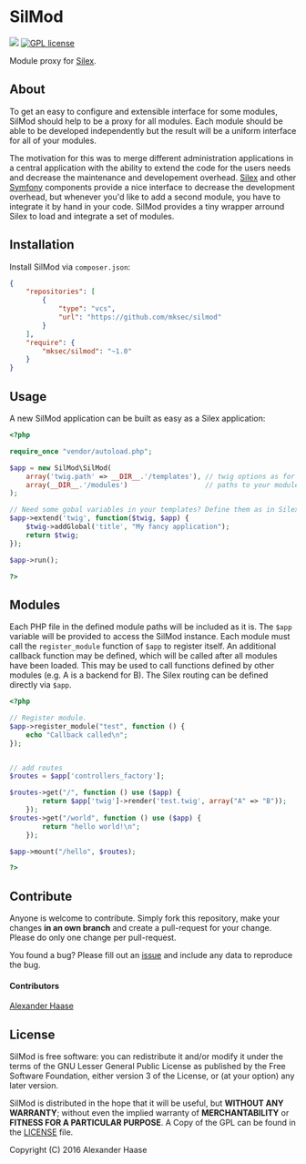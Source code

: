 # SilMod

[![](https://img.shields.io/github/issues-raw/mksec/silmod.svg?style=flat-square)](https://github.com/mksec/silmod/issues) [![GPL license](http://img.shields.io/badge/license-LGPL-blue.svg?style=flat-square)](http://www.gnu.org/licenses/)

Module proxy for [Silex](http://silex.sensiolabs.org/).


## About

To get an easy to configure and extensible interface for some modules, SilMod should help to be a proxy for all modules. Each module should be able to be developed independently but the result will be a uniform interface for all of your modules.

The motivation for this was to merge different administration applications in a central application with the ability to extend the code for the users needs and decrease the maintenance and developement overhead. [Silex](http://silex.sensiolabs.org/) and other [Symfony](https://symfony.com/) components provide a nice interface to decrease the development overhead, but whenever you'd like to add a second module, you have to integrate it by hand in your code. SilMod provides a tiny wrapper arround Silex to load and integrate a set of modules.


## Installation

Install SilMod via ``composer.json``:

```json
{
    "repositories": [
        {
            "type": "vcs",
            "url": "https://github.com/mksec/silmod"
        }
    ],
    "require": {
        "mksec/silmod": "~1.0"
    }
}
```

## Usage

A new SilMod application can be built as easy as a Silex application:
```php
<?php

require_once "vendor/autoload.php";

$app = new SilMod\SilMod(
	array('twig.path' => __DIR__.'/templates'), // twig options as for Silex
	array(__DIR__.'/modules')                   // paths to your modules
);

// Need some gobal variables in your templates? Define them as in Silex:
$app->extend('twig', function($twig, $app) {
    $twig->addGlobal('title', "My fancy application");
    return $twig;
});

$app->run();

?>
```


## Modules

Each PHP file in the defined module paths will be included as it is. The ``$app`` variable will be provided to access the SilMod instance. Each module must call the ``register_module`` function of ``$app`` to register itself. An additional callback function may be defined, which will be called after all modules have been loaded. This may be used to call functions defined by other modules (e.g. A is a backend for B). The Silex routing can be defined directly via ``$app``.

```php
<?php

// Register module.
$app->register_module("test", function () {
	echo "Callback called\n";
});


// add routes
$routes = $app['controllers_factory'];

$routes->get("/", function () use ($app) {
		return $app['twig']->render('test.twig', array("A" => "B"));
	});
$routes->get("/world", function () use ($app) {
		return "hello world!\n";
	});

$app->mount("/hello", $routes);

?>
```


## Contribute

Anyone is welcome to contribute. Simply fork this repository, make your changes **in an own branch** and create a pull-request for your change. Please do only one change per pull-request.

You found a bug? Please fill out an [issue](https://github.com/mksec/silmod/issues) and include any data to reproduce the bug.

#### Contributors

[Alexander Haase](https://github.com/alehaa)


## License

SilMod is free software: you can redistribute it and/or modify it under the terms of the GNU Lesser General Public License as published by the Free Software Foundation, either version 3 of the License, or (at your option) any later version.

SilMod is distributed in the hope that it will be useful, but **WITHOUT ANY WARRANTY**; without even the implied warranty of **MERCHANTABILITY** or **FITNESS FOR A PARTICULAR PURPOSE**. A Copy of the GPL can be found in the [LICENSE](LICENSE) file.

Copyright (C) 2016 Alexander Haase
